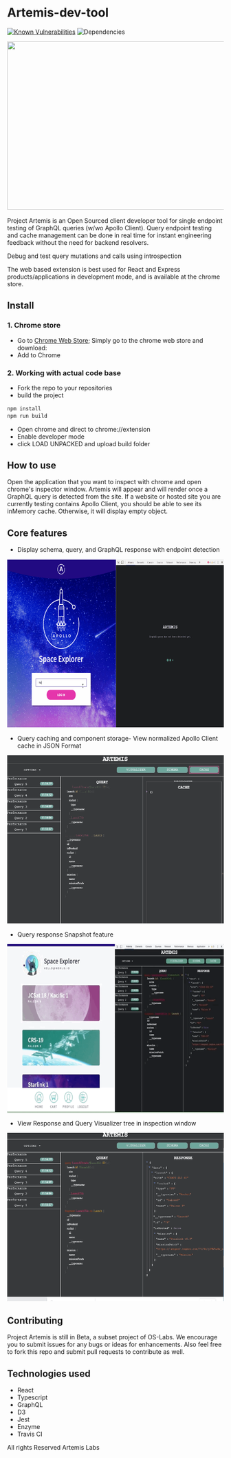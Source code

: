 # Artemis-dev-tool
[![Known Vulnerabilities](https://snyk.io/test/github/ArtemisLabsLLP/Artemis-dev-tool/badge.svg?targetFile=package.json)](https://snyk.io/test/github/ArtemisLabsLLP/Artemis-dev-tool?targetFile=package.json) ![Dependencies](https://david-dm.org/ArtemisLabsLLP/Artemis-dev-tool.svg)

<p align="center">
  <img width="600" height="390" src="/gifs/schema-visualizer.gif">
</p>

Project Artemis is an Open Sourced client developer tool for single endpoint testing of GraphQL queries (w/wo Apollo Client). Query endpoint testing and cache management can be done in real time for instant engineering feedback without the need for backend resolvers.

Debug and test query mutations and calls using introspection

The web based extension is best used for React and Express products/applications in development mode, and is available at the chrome store.

## Install
### 1. Chrome store
- Go to [Chrome Web Store](https://chrome.google.com/webstore/detail/project-artemis/gpncgocimlpojfgbphndpjgkkhdjhnpb?authuser=0);
Simply go to the chrome web store and download:
- Add to Chrome

### 2. Working with actual code base
- Fork the repo to your repositories
- build the project 
```bash
npm install
npm run build
```
- Open chrome and direct to chrome://extension
- Enable developer mode 
- click LOAD UNPACKED and upload build folder 

## How to use
Open the application that you want to inspect with chrome and open chrome's inspector window. Artemis will appear and will render once a GraphQL query is detected from the site. If a website or hosted site you are currently testing contains Apollo Client, you should be able to see its inMemory cache. Otherwise, it will display empty object.

## Core features
- Display schema, query, and GraphQL response with endpoint detection

<p align="center">
  <img width="700" height="390" src="/gifs/observer.gif">
</p>


- Query caching and component storage- View normalized Apollo Client cache in JSON Format

<p align="center">
  <img width="600" height="390" src="/gifs/cache22.gif">
</p>

- Query response Snapshot feature

<p align="center">
  <img width="700" height="390" src="gifs/snapshot-.gif">
</p>

- View Response and Query Visualizer tree in inspection window

<p align="center">
  <img width="600" height="390" src="/gifs/tree1turq.gif">
</p>

## Contributing
Project Artemis is still in Beta, a subset project of OS-Labs. We encourage you to submit issues for any bugs or ideas for enhancements. Also feel free to fork this repo and submit pull requests to contribute as well. 

## Technologies used 
- React 
- Typescript
- GraphQL
- D3
- Jest
- Enzyme
- Travis CI

All rights Reserved Artemis Labs

